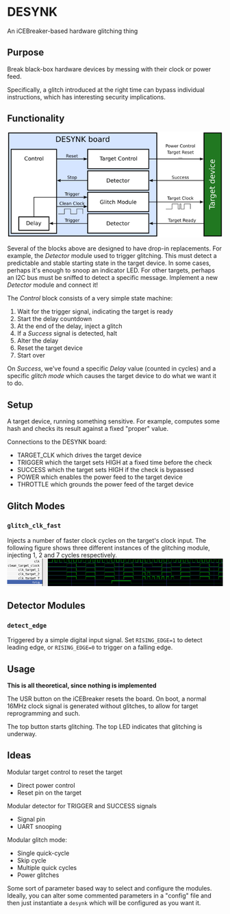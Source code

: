 # DESYNK

An iCEBreaker-based hardware glitching thing

## Purpose

Break black-box hardware devices by messing with their clock or power feed.

Specifically, a glitch introduced at the right time can bypass individual instructions,
which has interesting security implications.

## Functionality
![Block diagram of DESYNK](doc/block.png)

Several of the blocks above are designed to have drop-in replacements. For
example, the _Detector_ module used to trigger glitching. This must detect a
predictable and stable starting state in the target device. In some cases,
perhaps it's enough to snoop an indicator LED. For other targets, perhaps an
I2C bus must be sniffed to detect a specific message. Implement a new
_Detector_ module and connect it!

The _Control_ block consists of a very simple state machine:
1. Wait for the trigger signal, indicating the target is ready
2. Start the delay countdown
3. At the end of the delay, inject a glitch
4. If a _Success_ signal is detected, halt
5. Alter the delay
6. Reset the target device
7. Start over

On _Success_, we've found a specific _Delay_ value (counted in cycles) and a
specific _glitch mode_ which causes the target device to do what we want it to
do.

## Setup

A target device, running something sensitive. For example, computes some hash and checks its result against a fixed "proper" value.

Connections to the DESYNK board:

* TARGET_CLK which drives the target device
* TRIGGER which the target sets HIGH at a fixed time before the check
* SUCCESS which the target sets HIGH if the check is bypassed
* POWER which enables the power feed to the target device
* THROTTLE which grounds the power feed of the target device

## Glitch Modes
### `glitch_clk_fast`
Injects a number of faster clock cycles on the target's clock input. The following figure shows three different
instances of the glitching module, injecting 1, 2 and 7 cycles respectively.
![Example of fast-clock glitching](doc/glitch_clock.png)


## Detector Modules
### `detect_edge`
Triggered by a simple digital input signal. Set `RISING_EDGE=1` to detect leading edge, or `RISING_EDGE=0` to trigger on a falling edge.


## Usage
**This is all theoretical, since nothing is implemented**

The USR button on the iCEBreaker resets the board. On boot, a normal 16MHz clock signal is generated without glitches,
to allow for target reprogramming and such.

The top button starts glitching. The top LED indicates that glitching is underway.


## Ideas

Modular target control to reset the target
* Direct power control
* Reset pin on the target

Modular detector for TRIGGER and SUCCESS signals
* Signal pin
* UART snooping

Modular glitch mode:
* Single quick-cycle
* Skip cycle
* Multiple quick cycles
* Power glitches

Some sort of parameter based way to select and configure the modules.
Ideally, you can alter some commented parameters in a "config" file and then just instantiate a `desynk` which will
be configured as you want it.
